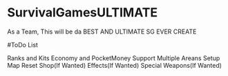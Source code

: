 # SurvivalGamesULTIMATE
As a Team, This will be da BEST AND ULTIMATE SG EVER CREATE

#ToDo List

Ranks and Kits
Economy and PocketMoney Support
Multiple Areans Setup
Map Reset
Shop(If Wanted)
Effects(If Wanted)
Special Weapons(If Wanted)
